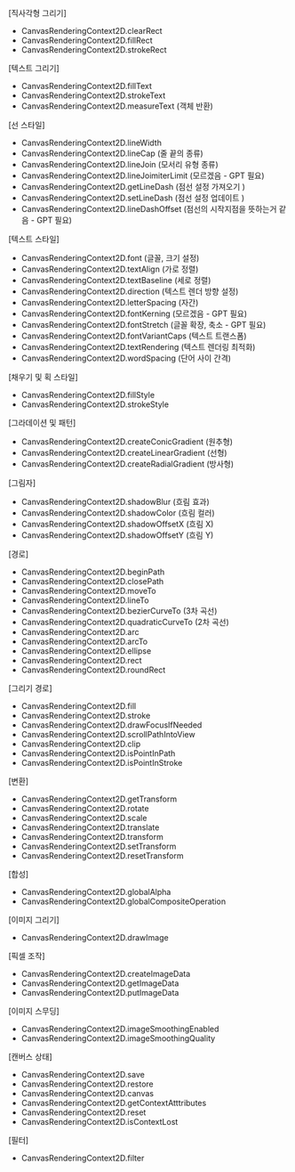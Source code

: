 [직사각형 그리기]

- CanvasRenderingContext2D.clearRect
- CanvasRenderingContext2D.fillRect
- CanvasRenderingContext2D.strokeRect

[텍스트 그리기]

- CanvasRenderingContext2D.fillText
- CanvasRenderingContext2D.strokeText
- CanvasRenderingContext2D.measureText (객체 반환)

[선 스타일]

- CanvasRenderingContext2D.lineWidth
- CanvasRenderingContext2D.lineCap (줄 끝의 종류)
- CanvasRenderingContext2D.lineJoin (모서리 유형 종류)
- CanvasRenderingContext2D.lineJoimiterLimit (모르겠음 - GPT 필요)
- CanvasRenderingContext2D.getLineDash (점선 설정 가져오기 )
- CanvasRenderingContext2D.setLineDash (점선 설정 업데이트 )
- CanvasRenderingContext2D.lineDashOffset (점선의 시작지점을 뜻하는거 같음 - GPT 필요)

[텍스트 스타일]

- CanvasRenderingContext2D.font (글꼴, 크기 설정)
- CanvasRenderingContext2D.textAlign (가로 정렬)
- CanvasRenderingContext2D.textBaseline (세로 정렬)
- CanvasRenderingContext2D.direction (텍스트 렌더 방향 설정)
- CanvasRenderingContext2D.letterSpacing (자간)
- CanvasRenderingContext2D.fontKerning (모르겠음 - GPT 필요)
- CanvasRenderingContext2D.fontStretch (글꼴 확장, 축소 - GPT 필요)
- CanvasRenderingContext2D.fontVariantCaps (텍스트 트랜스폼)
- CanvasRenderingContext2D.textRendering (텍스트 렌더링 최적화)
- CanvasRenderingContext2D.wordSpacing (단어 사이 간격)

[채우기 및 획 스타일]

- CanvasRenderingContext2D.fillStyle
- CanvasRenderingContext2D.strokeStyle

[그라데이션 및 패턴]

- CanvasRenderingContext2D.createConicGradient (원추형)
- CanvasRenderingContext2D.createLinearGradient (선형)
- CanvasRenderingContext2D.createRadialGradient (방사형)

[그림자]

- CanvasRenderingContext2D.shadowBlur (흐림 효과)
- CanvasRenderingContext2D.shadowColor (흐림 컬러)
- CanvasRenderingContext2D.shadowOffsetX (흐림 X)
- CanvasRenderingContext2D.shadowOffsetY (흐림 Y)

[경로]

- CanvasRenderingContext2D.beginPath
- CanvasRenderingContext2D.closePath
- CanvasRenderingContext2D.moveTo
- CanvasRenderingContext2D.lineTo
- CanvasRenderingContext2D.bezierCurveTo (3차 곡선)
- CanvasRenderingContext2D.quadraticCurveTo (2차 곡선)
- CanvasRenderingContext2D.arc
- CanvasRenderingContext2D.arcTo
- CanvasRenderingContext2D.ellipse
- CanvasRenderingContext2D.rect
- CanvasRenderingContext2D.roundRect

[그리기 경로]

- CanvasRenderingContext2D.fill
- CanvasRenderingContext2D.stroke
- CanvasRenderingContext2D.drawFocusIfNeeded
- CanvasRenderingContext2D.scrollPathIntoView
- CanvasRenderingContext2D.clip
- CanvasRenderingContext2D.isPointInPath
- CanvasRenderingContext2D.isPointInStroke

[변환]

- CanvasRenderingContext2D.getTransform
- CanvasRenderingContext2D.rotate
- CanvasRenderingContext2D.scale
- CanvasRenderingContext2D.translate
- CanvasRenderingContext2D.transform
- CanvasRenderingContext2D.setTransform
- CanvasRenderingContext2D.resetTransform

[합성]

- CanvasRenderingContext2D.globalAlpha
- CanvasRenderingContext2D.globalCompositeOperation

[이미지 그리기]

- CanvasRenderingContext2D.drawImage

[픽셀 조작]

- CanvasRenderingContext2D.createImageData
- CanvasRenderingContext2D.getImageData
- CanvasRenderingContext2D.putImageData

[이미지 스무딩]

- CanvasRenderingContext2D.imageSmoothingEnabled
- CanvasRenderingContext2D.imageSmoothingQuality

[캔버스 상태]

- CanvasRenderingContext2D.save
- CanvasRenderingContext2D.restore
- CanvasRenderingContext2D.canvas
- CanvasRenderingContext2D.getContextAtttributes
- CanvasRenderingContext2D.reset
- CanvasRenderingContext2D.isContextLost

[필터]

- CanvasRenderingContext2D.filter
